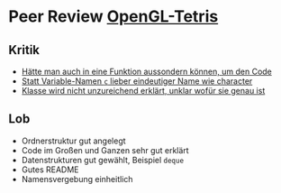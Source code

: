 # Peer Review [OpenGL-Tetris](https://github.com/rpfaeffle/DHBW-Programming-1-Final-Project/)

## Kritik
- [Hätte man auch in eine Funktion aussondern können, um den Code ](https://github.com/rpfaeffle/DHBW-Programming-1-Final-Project/blob/4e842d232aa8329d2fd0aef77d4971139f525973/src/core/font.py#L44)
- [Statt Variable-Namen `c` lieber eindeutiger Name wie character](https://github.com/rpfaeffle/DHBW-Programming-1-Final-Project/blob/4e842d232aa8329d2fd0aef77d4971139f525973/src/core/font.py#L65)
- [Klasse wird nicht unzureichend erklärt, unklar wofür sie genau ist](https://github.com/rpfaeffle/DHBW-Programming-1-Final-Project/blob/4e842d232aa8329d2fd0aef77d4971139f525973/src/components/shape.py#L11)

## Lob
- Ordnerstruktur gut angelegt
- Code im Großen und Ganzen sehr gut erklärt
- Datenstrukturen gut gewählt, Beispiel `deque`
- Gutes README
- Namensvergebung einheitlich
